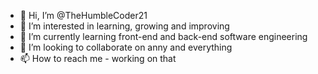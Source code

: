 - 👋 Hi, I’m @TheHumbleCoder21
- 👀 I’m interested in learning, growing and improving
- 🌱 I’m currently learning front-end and back-end software engineering
- 💞️ I’m looking to collaborate on anny and everything
- 📫 How to reach me - working on that

<!---
TheHumbleCoder21/TheHumbleCoder21 is a ✨ special ✨ repository because its `README.md` (this file) appears on your GitHub profile.
You can click the Preview link to take a look at your changes.
--->
